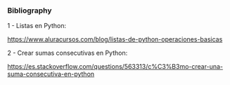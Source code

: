 ### Bibliography

1 - Listas en Python:

https://www.aluracursos.com/blog/listas-de-python-operaciones-basicas

2 - Crear sumas consecutivas en Python:

https://es.stackoverflow.com/questions/563313/c%C3%B3mo-crear-una-suma-consecutiva-en-python